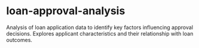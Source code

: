 # loan-approval-analysis
Analysis of loan application data to identify key factors influencing approval decisions. Explores applicant characteristics and their relationship with loan outcomes.
